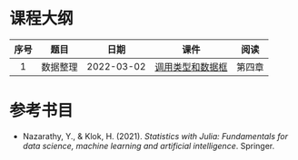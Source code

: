 # 课程大纲

| 序号 | 题目 | 日期 | 课件 | 阅读 |
|:-------:|:-----:|:----:|:--------:|:---------:|
| 1 | 数据整理 | 2022-03-02 | [调用类型和数据框](/notebooks/notebooks_DataScience_2022-03-02-Value-Reference) | 第四章 |

# 参考书目

- Nazarathy, Y., & Klok, H. (2021). *Statistics with Julia: Fundamentals for data science, machine learning and artificial intelligence*. Springer. 